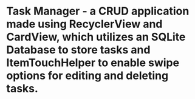 # Task Manager - a CRUD application made using RecyclerView and CardView, which utilizes an SQLite Database to store tasks and ItemTouchHelper to enable swipe options for editing and deleting tasks.
